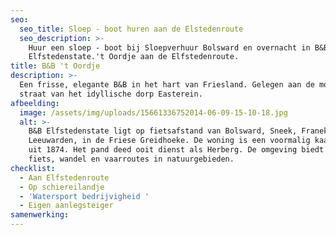 ```yaml
---
seo:
  seo_title: Sloep - boot huren aan de Elstedenroute
  seo_description: >-
    Huur een sloep - boot bij Sloepverhuur Bolsward en overnacht in B&B
    Elfstedenstate.'t Oordje aan de Elfstedenroute.
title: B&B 't Oordje
description: >-
  Een frisse, elegante B&B in het hart van Friesland. Gelegen aan de mooiste
  straat van het idyllische dorp Easterein. 
afbeelding:
  image: /assets/img/uploads/15661336752014-06-09-15-10-18.jpg
  alt: >-
    B&B Elfstedenstate ligt op fietsafstand van Bolsward, Sneek, Franeker en
    Leeuwarden, in de Friese Greidhoeke. De woning is een voormalig kaaspakhuis
    uit 1874. Het pand deed ooit dienst als Herberg. De omgeving biedt prachtige
    fiets, wandel en vaarroutes in natuurgebieden. 
checklist:
  - Aan Elfstedenroute
  - Op schiereilandje
  - 'Watersport bedrijvigheid '
  - Eigen aanlegsteiger
samenwerking:
---
```


